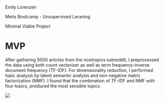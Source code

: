 Emily Lorenzen

Metis Bootcamp - Unsupervised Leraning

Minimal Viable Project

# MVP

After gathering 5000 articles from the nootropics subreddit, I preprocessed the data using both count vectorizer as well as term frequency-inverse document frequency (TF-IDF). For dimensionality reduction, I performed topic analysis by latent semantic analysis and non-negative matric factorization (NMF). I found that the combination of TF-IDF and NMF with four topics, produced the most sensible topics

![](topics.png)